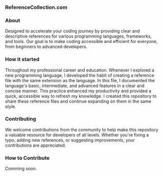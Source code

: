 ### ReferenceCollection.com

### About

Designed to accelerate your coding journey by providing clear and descriptive references for various programming languages, frameworks, and tools. Our goal is to make coding accessible and efficient for everyone, from beginners to advanced developers.

### How it started

Throughout my professional career and education. Whenever I explored a new programming language, I developed the habit of creating a reference file with the same extension as the language.
In this file, I documented the language's basic, intermediate, and advanced features in a clear and concise manner. This practice enhanced my productivity and provided a quick, accessible way to refresh my knowledge.
I created this repository to share these reference files and continue expanding on them in the same style.

### Contributing

We welcome contributions from the community to help make this repository a valuable resource for developers of all levels. Whether you're fixing a typo, adding new references, or suggesting improvements, your contributions are appreciated.

### How to Contribute

Comming soon.


